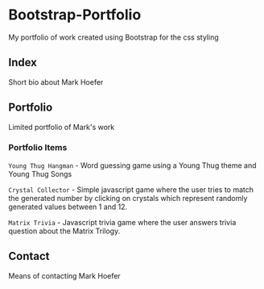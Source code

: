 # Bootstrap-Portfolio
My portfolio of work created using Bootstrap for the css styling

## Index
Short bio about Mark Hoefer

## Portfolio
Limited portfolio of Mark's work

### Portfolio Items
`Young Thug Hangman` - Word guessing game using a Young Thug theme and Young Thug Songs

`Crystal Collector` - Simple javascript game where the user tries to match the generated number by clicking on crystals which represent randomly generated values between 1 and 12.

`Matrix Trivia` - Javascript trivia game where the user answers trivia question about the Matrix Trilogy.

## Contact
Means of contacting Mark Hoefer 

